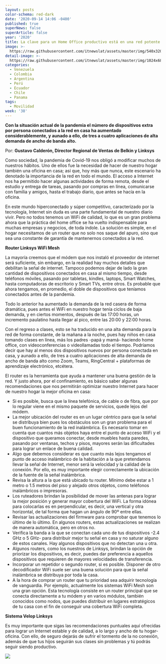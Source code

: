 ```yaml
---
layout: posts
color-schema: red-dark
date: '2020-09-14 14:06 -0400'
published: true
superNews: false
superArticle: false
year: '2020'
title: La clave para un Home Office productivo está en una red potente
image: >-
  https://raw.githubusercontent.com/itnewslat/assets/master/img/540x320/Gustavo-Calderon-p.jpg
detail-image: >-
  https://raw.githubusercontent.com/itnewslat/assets/master/img/1024x680/Gustavo-Calderon-g.jpg
categories:
  - Venezuela
  - Colombia
  - Argentina
  - Perú
  - Ecuador
  - Chile
  - Panama
tags:
  - Movilidad
week: '38'
---
```

**Con la situación actual de la pandemia el número de dispositivos extra por persona conectados a la red en casa ha aumentado considerablemente, y aunado a ello, de tres a cuatro aplicaciones de alta demanda de ancho de banda alto.**
 
Por: **Gustavo Calderón, Director Regional de Ventas de Belkin y Linksys**
 
Como sociedad, la pandemia de Covid-19 nos obligó a modificar muchos de nuestros hábitos. Uno de ellos fue la necesidad de hacer de nuestro hogar también una oficina en casa; así que, hoy más que nunca, este escenario ha denotado la importancia de la red en todo el mundo. El acceso a Internet nos ha permitido hacer algunas actividades de forma remota, desde el estudio y entrega de tareas, pasando por compras en línea, comunicarse con familia y amigos, hasta el trabajo diario, que antes se hacía en la oficina.
 
En este mundo hiperconectado y súper competitivo, caracterizado por la tecnología, Internet sin duda es una parte fundamental de nuestro diario vivir. Pero no todos tenemos un WiFi de calidad, lo que es un gran problema ahora que la práctica del home office se ha vuelto indispensable para muchas empresas y negocios, de toda índole. La solución es simple, en el hogar necesitamos de un router que no solo nos saque del apuro, sino que sea una constante de garantía de mantenernos conectados a la red.
 
**Router Linksys WiFi Mesh**
 
La mayoría creemos que el módem que nos instaló el proveedor de internet será suficiente, sin embargo, en  la realidad hay muchos detalles que debilitan la señal de internet. Tampoco podemos dejar de lado la gran cantidad de dispositivos conectados en casa al mismo tiempo, desde teléfonos móviles, pasando por tabletas, kindles, laptops, Smart Watches, hasta computadoras de escritorio y Smart TVs, entre otros. Es probable que ahora tengamos, en promedio, el doble de dispositivos que teníamos conectados antes de la pandemia.
 
Todo lo anterior ha aumentado la demanda de la red casera de forma dramática, pues antes el WiFi en nuestro hogar tenía ciclos de baja demanda, y en ciertos momentos, después de las 17:00 horas, un incremento paulatino hasta llegar al pico, entre las 20:00 y 22:00 horas.
 
Con el regreso a clases, esto se ha traducido en una alta demanda para la red de forma constante, de la mañana a la noche, pues hay niños en casa tomando clases en línea, más los padres -papá y mamá- haciendo home office, con videoconferencias o videollamadas todo el tiempo. Podríamos decir que hay al menos dos dispositivos nuevos por persona conectada en casa, y aunado a ello, de tres a cuatro aplicaciones de alta demanda de ancho de banda alto como Zoom, Teams, RingCentral + plataformas de aprendizaje electrónico, etcétera.
 
El router es la herramienta que ayuda a mantener una buena gestión de la red. Y justo ahora, por el confinamiento, es básico saber algunas recomendaciones que nos permitirán optimizar nuestro Internet para hacer de nuestro hogar la mejor oficina en casa: 
 
- Si es posible, busca que la línea telefónica, de cable o de fibra, que por lo regular viene en el mismo paquete de servicios, quede lejos del módem.
- La mejor ubicación del router es en un lugar céntrico para que la señal se distribuya bien pues los obstáculos son un gran problema para el buen funcionamiento de la red inalámbrica. Es necesario tomar en cuenta que cuantos más objetos haya entre el punto de acceso WiFi y el dispositivo que queramos conectar, desde muebles hasta paredes, pasando por ventanas, techos y pisos, mayores serán las dificultades para lograr un enlace de buena calidad.
- Algo que debemos considerar es que cuanto más lejos tengamos el punto de acceso inalámbrico de la habitación a la que pretendamos llevar la señal de Internet, menor será la velocidad y la calidad de la conexión. Por ello, es muy importante elegir correctamente la ubicación de la fuente de la señal inalámbrica.
- Revisa la altura a la que está ubicado tu router. Mínimo debe estar a 1 metro o 1.5 metros del piso y alejado otros objetos, como teléfonos inalámbricos o impresoras. 
- Los ruteadores brindan la posibilidad de mover las antenas para lograr la mejor posición y generar mayor cobertura del WiFi. La forma idónea para colocarlas es en perpendicular, es decir, una vertical y otra horizontal, de tal forma que hagan un ángulo de 90º entre ellas.
- Revisar las actualizaciones del firmware para comprobar que tenemos lo último de lo último. En algunos routers, estas actualizaciones se realizan de manera automática, pero en otros no.
- Verifica la banda a la que se conectan cada uno de tus dispositivos -2.4 GHz o 5 GHz- para distribuir mejor tu señal en casa y no saturar alguno de estos canales. Hay algunos dispositivos que no detectan una u otra.
- Algunos routers, como los nuestros de Linksys, brindan la opción de priorizar los dispositivos, es decir, puedes dar preferencia a aquellos dispositivos que requieren de mayores velocidades de transferencia.
- Incorporar un repetidor o segundo router, si es posible. Disponer de otro decodificador WiFi suele ser una buena solución para que la señal inalámbrica se distribuya por toda la casa. 
- A la hora de comprar un router que tu prioridad sea adquirir tecnología de vanguardia. Por ejemplo, actualmente los sistemas WiFi Mesh son una gran opción. Esta tecnología consiste en un router principal que se conecta directamente a tu módem y en varios módulos, también conocidos como nodos, que puedes distribuir en lugares estratégicos de tu casa con el fin de conseguir una cobertura WiFi completa.

**Sistema Velop Linksys**
 
Es muy importante que sigas las recomendaciones puntuales aquí ofrecidas para lograr un Internet estable y de calidad, a lo largo y ancho de tu hogar-oficina. Con ello, de seguro dejarás de sufrir el tormento de la no conexión, además de que tus hijos seguirán sus clases sin problemas y tú podrás seguir siendo productivo.

<img src="https://tracker.metricool.com/c3po.jpg?hash=56f88a41e39ab42c063cc51676587a04"/> 